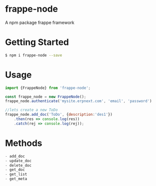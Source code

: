 # frappe-node
A npm package frappe framework


# Getting Started
```bash
$ npm i frappe-node --save
```

# Usage
```js
import {FrappeNode} from 'frappe-node';

const frappe_node = new FrappeNode();
frappe_node.authenticate('mysite.erpnext.com', 'email', 'password')

//lets create a new ToDo
frappe_node.add_doc('ToDo', {description:'des1'})
	.then(res => console.log(res))
	.catch(rej => console.log(rej));
```

# Methods
```js
- add_doc
- update_doc
- delete_doc
- get_doc
- get_list
- get_meta
```

